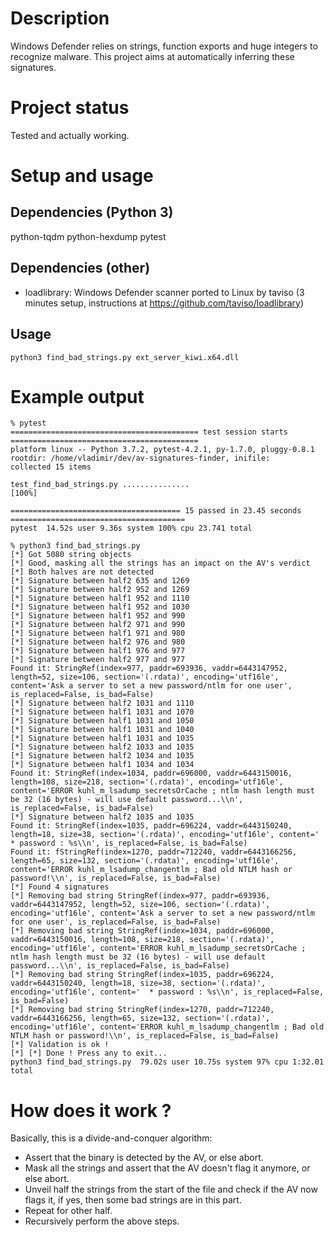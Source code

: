 # Description

Windows Defender relies on strings, function exports and huge integers to recognize malware.
This project aims at automatically inferring these signatures.

# Project status

Tested and actually working.

# Setup and usage

## Dependencies (Python 3)
python-tqdm
python-hexdump
pytest

## Dependencies (other)
* loadlibrary: Windows Defender scanner ported to Linux by taviso (3 minutes setup, instructions at https://github.com/taviso/loadlibrary)

## Usage

```
python3 find_bad_strings.py ext_server_kiwi.x64.dll
```

# Example output

```
% pytest
========================================== test session starts ==========================================
platform linux -- Python 3.7.2, pytest-4.2.1, py-1.7.0, pluggy-0.8.1
rootdir: /home/vladimir/dev/av-signatures-finder, inifile:
collected 15 items                                                                                      

test_find_bad_strings.py ...............                                                          [100%]

====================================== 15 passed in 23.45 seconds =======================================
pytest  14.52s user 9.36s system 100% cpu 23.741 total

% python3 find_bad_strings.py    
[*] Got 5080 string objects
[*] Good, masking all the strings has an impact on the AV's verdict
[*] Both halves are not detected
[*] Signature between half2 635 and 1269
[*] Signature between half2 952 and 1269
[*] Signature between half1 952 and 1110
[*] Signature between half1 952 and 1030
[*] Signature between half1 952 and 990
[*] Signature between half2 971 and 990
[*] Signature between half1 971 and 980
[*] Signature between half2 976 and 980
[*] Signature between half1 976 and 977
[*] Signature between half2 977 and 977
Found it: StringRef(index=977, paddr=693936, vaddr=6443147952, length=52, size=106, section='(.rdata)', encoding='utf16le', content='Ask a server to set a new password/ntlm for one user', is_replaced=False, is_bad=False)
[*] Signature between half2 1031 and 1110
[*] Signature between half1 1031 and 1070
[*] Signature between half1 1031 and 1050
[*] Signature between half1 1031 and 1040
[*] Signature between half1 1031 and 1035
[*] Signature between half2 1033 and 1035
[*] Signature between half2 1034 and 1035
[*] Signature between half1 1034 and 1034
Found it: StringRef(index=1034, paddr=696000, vaddr=6443150016, length=108, size=218, section='(.rdata)', encoding='utf16le', content='ERROR kuhl_m_lsadump_secretsOrCache ; ntlm hash length must be 32 (16 bytes) - will use default password...\\n', is_replaced=False, is_bad=False)
[*] Signature between half2 1035 and 1035
Found it: StringRef(index=1035, paddr=696224, vaddr=6443150240, length=18, size=38, section='(.rdata)', encoding='utf16le', content='  * password : %s\\n', is_replaced=False, is_bad=False)
Found it: fStringRef(index=1270, paddr=712240, vaddr=6443166256, length=65, size=132, section='(.rdata)', encoding='utf16le', content='ERROR kuhl_m_lsadump_changentlm ; Bad old NTLM hash or password!\\n', is_replaced=False, is_bad=False)
[*] Found 4 signatures
[*] Removing bad string StringRef(index=977, paddr=693936, vaddr=6443147952, length=52, size=106, section='(.rdata)', encoding='utf16le', content='Ask a server to set a new password/ntlm for one user', is_replaced=False, is_bad=False)
[*] Removing bad string StringRef(index=1034, paddr=696000, vaddr=6443150016, length=108, size=218, section='(.rdata)', encoding='utf16le', content='ERROR kuhl_m_lsadump_secretsOrCache ; ntlm hash length must be 32 (16 bytes) - will use default password...\\n', is_replaced=False, is_bad=False)
[*] Removing bad string StringRef(index=1035, paddr=696224, vaddr=6443150240, length=18, size=38, section='(.rdata)', encoding='utf16le', content='  * password : %s\\n', is_replaced=False, is_bad=False)
[*] Removing bad string StringRef(index=1270, paddr=712240, vaddr=6443166256, length=65, size=132, section='(.rdata)', encoding='utf16le', content='ERROR kuhl_m_lsadump_changentlm ; Bad old NTLM hash or password!\\n', is_replaced=False, is_bad=False)
[*] Validation is ok !
[*] [*] Done ! Press any to exit...
python3 find_bad_strings.py  79.02s user 10.75s system 97% cpu 1:32.01 total
```

# How does it work ?

Basically, this is a divide-and-conquer algorithm:
* Assert that the binary is detected by the AV, or else abort.
* Mask all the strings and assert that the AV doesn't flag it anymore, or else abort.
* Unveil half the strings from the start of the file and check if the AV now flags it, if yes, then some bad strings are in this part.
* Repeat for other half.
* Recursively perform the above steps.

